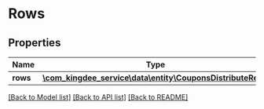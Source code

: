 # Rows

## Properties
Name | Type | Description | Notes
------------ | ------------- | ------------- | -------------
**rows** | [**\com_kingdee_service\data\entity\CouponsDistributeRes[]**](CouponsDistributeRes.md) |  | [optional] 

[[Back to Model list]](../README.md#documentation-for-models) [[Back to API list]](../README.md#documentation-for-api-endpoints) [[Back to README]](../README.md)


